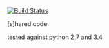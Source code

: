 [![Build Status](https://travis-ci.org/nathants/s.svg?branch=master)](https://travis-ci.org/nathants/s)

[s]hared code

tested against python 2.7 and 3.4
